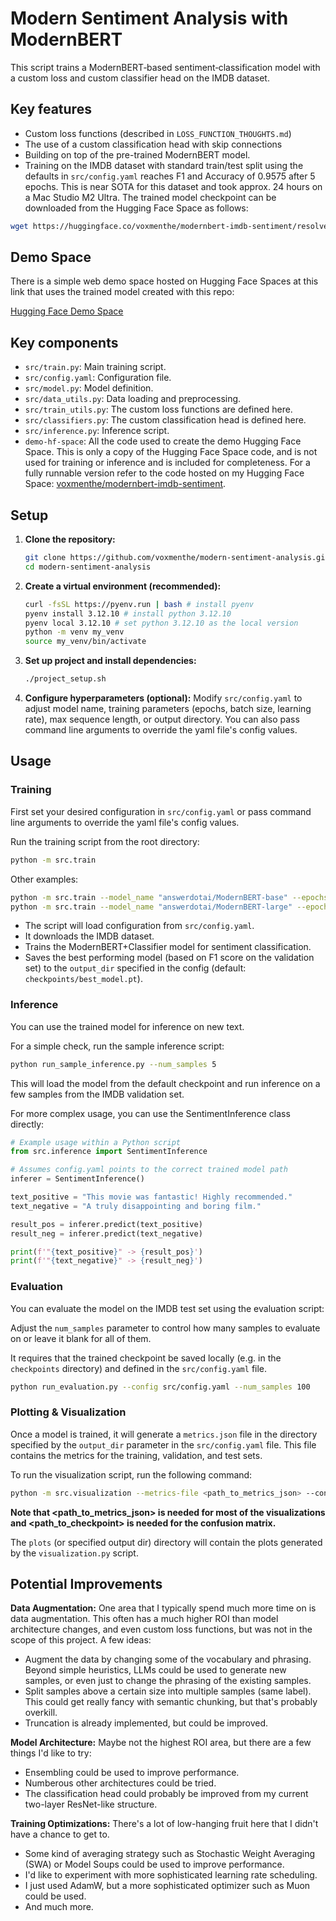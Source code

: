 # Modern Sentiment Analysis with ModernBERT

This script trains a ModernBERT‑based sentiment‑classification model with a custom loss and custom classifier head on the IMDB dataset.  

## Key features
* Custom loss functions (described in `LOSS_FUNCTION_THOUGHTS.md`)
* The use of a custom classification head with skip connections
* Building on top of the pre-trained ModernBERT model.
* Training on the IMDB dataset with standard train/test split using the defaults in `src/config.yaml` reaches F1 and Accuracy of 0.9575 after 5 epochs. This is near SOTA for this dataset and took approx. 24 hours on a Mac Studio M2 Ultra. The trained model checkpoint can be downloaded from the Hugging Face Space as follows:

```bash
wget https://huggingface.co/voxmenthe/modernbert-imdb-sentiment/resolve/main/mean_epoch5_0.9575acc_0.9575f1.pt
```

## Demo Space

There is a simple web demo space hosted on Hugging Face Spaces at this link that uses the trained model created with this repo:

[Hugging Face Demo Space](https://huggingface.co/spaces/voxmenthe/imdb-sentiment-demo)

## Key components
* `src/train.py`: Main training script.
* `src/config.yaml`: Configuration file.
* `src/model.py`: Model definition.
* `src/data_utils.py`: Data loading and preprocessing.
* `src/train_utils.py`: The custom loss functions are defined here.
* `src/classifiers.py`: The custom classification head is defined here.
* `src/inference.py`: Inference script.
* `demo-hf-space`: All the code used to create the demo Hugging Face Space. This is only a copy of the Hugging Face Space code, and is not used for training or inference and is included for completeness. For a fully runnable version refer to the code hosted on my Hugging Face Space: [voxmenthe/modernbert-imdb-sentiment](https://huggingface.co/voxmenthe/modernbert-imdb-sentiment/tree/main).

## Setup

1.  **Clone the repository:**
    ```bash
    git clone https://github.com/voxmenthe/modern-sentiment-analysis.git
    cd modern-sentiment-analysis
    ```

2.  **Create a virtual environment (recommended):**
    ```bash
    curl -fsSL https://pyenv.run | bash # install pyenv
    pyenv install 3.12.10 # install python 3.12.10
    pyenv local 3.12.10 # set python 3.12.10 as the local version
    python -m venv my_venv
    source my_venv/bin/activate
    ```

3.  **Set up project and install dependencies:**
    ```bash
    ./project_setup.sh
    ```

4.  **Configure hyperparameters (optional):**
    Modify `src/config.yaml` to adjust model name, training parameters (epochs, batch size, learning rate), max sequence length, or output directory.
    You can also pass command line arguments to override the yaml file's config values.

## Usage

### Training

First set your desired configuration in `src/config.yaml` or pass command line arguments to override the yaml file's config values.

Run the training script from the root directory:

```bash
python -m src.train 
```

Other examples:

```bash
python -m src.train --model_name "answerdotai/ModernBERT-base" --epochs 3
python -m src.train --model_name "answerdotai/ModernBERT-large" --epochs 3 --batch_size 16
```

-   The script will load configuration from `src/config.yaml`.
-   It downloads the IMDB dataset.
-   Trains the ModernBERT+Classifier model for sentiment classification.
-   Saves the best performing model (based on F1 score on the validation set) to the `output_dir` specified in the config (default: `checkpoints/best_model.pt`).


### Inference

You can use the trained model for inference on new text. 

For a simple check, run the sample inference script:

```bash
python run_sample_inference.py --num_samples 5
```

This will load the model from the default checkpoint and run inference on a few samples from the IMDB validation set.

For more complex usage, you can use the SentimentInference class directly:

```python
# Example usage within a Python script
from src.inference import SentimentInference

# Assumes config.yaml points to the correct trained model path
inferer = SentimentInference() 

text_positive = "This movie was fantastic! Highly recommended."
text_negative = "A truly disappointing and boring film."

result_pos = inferer.predict(text_positive)
result_neg = inferer.predict(text_negative)

print(f'"{text_positive}" -> {result_pos}')
print(f'"{text_negative}" -> {result_neg}')
```


### Evaluation

You can evaluate the model on the IMDB test set using the evaluation script:

Adjust the `num_samples` parameter to control how many samples to evaluate on or leave it blank for all of them.

It requires that the trained checkpoint be saved locally (e.g. in the `checkpoints` directory) and defined in the `src/config.yaml` file.

```bash
python run_evaluation.py --config src/config.yaml --num_samples 100
```

### Plotting & Visualization

Once a model is trained, it will generate a `metrics.json` file in the directory specified by the `output_dir` parameter in the `src/config.yaml` file. This file contains the metrics for the training, validation, and test sets. 

To run the visualization script, run the following command:

```bash
python -m src.visualization --metrics-file <path_to_metrics_json> --config <path_to_config> --output_dir <path_to_output_dir> # --checkpoint <path_to_checkpoint> # for confusion matrix
```

**Note that <path_to_metrics_json> is needed for most of the visualizations and <path_to_checkpoint> is needed for the confusion matrix.**

The `plots` (or specified output dir) directory will contain the plots generated by the `visualization.py` script.


## Potential Improvements

**Data Augmentation:** One area that I typically spend much more time on is data augmentation. This often has a much higher ROI than model architecture changes, and even custom loss functions, but was not in the scope of this project. A few ideas:
* Augment the data by changing some of the vocabulary and phrasing. Beyond simple heuristics, LLMs could be used to generate new samples, or even just to change the phrasing of the existing samples.
* Split samples above a certain size into multiple samples (same label). This could get really fancy with semantic chunking, but that's probably overkill.
* Truncation is already implemented, but could be improved.

**Model Architecture:** Maybe not the highest ROI area, but there are a few things I'd like to try:
* Ensembling could be used to improve performance.
* Numberous other architectures could be tried.
* The classification head could probably be improved from my current two-layer ResNet-like structure.

**Training Optimizations:** There's a lot of low-hanging fruit here that I didn't have a chance to get to.
* Some kind of averaging strategy such as Stochastic Weight Averaging (SWA) or Model Soups could be used to improve performance.
* I'd like to experiment with more sophisticated learning rate scheduling.
* I just used AdamW, but a more sophisticated optimizer such as Muon could be used.
* And much more.